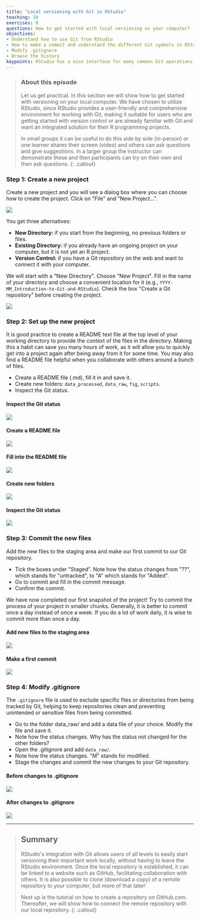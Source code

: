 ```yaml
---
title: "Local versioning with Git in RStudio"
teaching: 10
exercises: 0
questions: How to get started with local versioning on your computer?
objectives:
- Understand how to use Git from RStudio
- How to make a commit and understand the different Git symbols in RStudio
- Modify .gitignore
- Browse the history
keypoints: RStudio has a nice interface for many common Git operations
---
```


> ### About this episode 
> Let us get practical. In this section we will show how to get started with versioning on your local computer. 
> We have chosen to utilize RStudio, since RStudio provides a user-friendly and comprehensive environment for working with Git, 
> making it suitable for users who are getting started with version control or are already familiar with Git 
> and want an integrated solution for their R programming projects.
> 
> In small groups it can be useful to do this side by side (in-person) or one
> learner shares their screen (video) and others can ask questions and give
> suggestions. In a larger group the instructor can demonstrate these and then
> participants can try on their own and then ask questions.
{: .callout}


### Step 1: Create a new project

Create a new project and you will see a dialog box where you can choose how to create the project. Click on "File" and "New Project...".


![](../fig/creating-new-R-project_New-Directory/00_create-New-R-Project-Git-RStudio.png)


You get three alternatives:

- **New Directory:** if you start from the beginning, no previous folders or files.
- **Existing Directory:** if you already have an ongoing project on your computer, but it is not yet an R project.
- **Version Control:** if you have a Git repository on the web and want to connect it with your computer.

We will start with a "New Directory". Choose "New Project". Fill in the name of your directory and choose a convenient location for it (e.g., `YYYY-MM_Introduction-to-Git-and-RStudio`). Check the box "Create a Git repository" before creating the project.


![](../fig/creating-new-R-project_New-Directory/01_create-a-New-Project-Git-RStudio.png)


### Step 2: Set up the new project

It is good practice to create a README text file at the top level of your working directory to provide the context of the files in the directory. Making this a habit can save you many hours of work, as it will allow you to quickly get into a project again after being away from it for some time. You may also find a README file helpful when you collaborate with others around a bunch of files.

- Create a README file (.md), fill it in and save it.
- Create new folders: `data_processed`, `data_raw`, `fig`, `scripts`.
- Inspect the Git status.


#### Inspect the Git status
![](../fig/creating-new-R-project_New-Directory/02_inspect-Git-status-from-start-Git-RStudio.png)


#### Create a README file
![](../fig/creating-new-R-project_New-Directory/03_create-a-README-Git-RStudio.png)


#### Fill inte the README file
![](../fig/creating-new-R-project_New-Directory/04_fill-in-the-README-Git-RStudio.png)


#### Create new folders
![](../fig/creating-new-R-project_New-Directory/05_create-new-folders-Git-RStudio.png)


#### Inspect the Git status
![](../fig/creating-new-R-project_New-Directory/06_Git-status-after-initial-project-set-up-Git-RStudio.png)


### Step 3: Commit the new files

Add the new files to the staging area and make our first commit to our Git repository.

- Tick the boxes under "Staged". Note how the status changes from "??", which stands for "untracked", to "A" which stands for "Added".
- Go to commit and fill in the commit message.
- Confirm the commit.

We have now completed our first snapshot of the project! Try to commit the process of your project in smaller chunks. Generally, it is better to commit once a day instead of once a week. If you do a lot of work daily, it is wise to commit more than once a day.


#### Add new files to the staging area
![](../fig/creating-new-R-project_New-Directory/07_add-new-files-to-staging-area-Git-RStudio.png)


#### Make a first commit
![](../fig/creating-new-R-project_New-Directory/08_first-commit-Git-RStudio.png)

### Step 4: Modify .gitignore

The `.gitignore` file is used to exclude specific files or directories from being tracked by Git, helping to keep repositories clean and preventing unintended or sensitive files from being committed. 

- Go to the folder data_raw/ and add a data file of your choice. Modify the file and save it.
- Note how the status changes. Why has the status not changed for the other folders?
- Open the .gitignore and add `data_raw/`.
- Note how the status changes. "M" stands for modified.
- Stage the changes and commit the new changes to your Git repository.


#### Before changes to .gitignore
![](../fig/creating-new-R-project_New-Directory/09_raw-test-data-before-gitignore-Git-RStudio.png)


#### After changes to .gitignore
![](../fig/creating-new-R-project_New-Directory/10_raw-test-data-after-gitignore-Git-RStudio.png)

---

> ## Summary
>
> RStudio's integration with Git allows users of all levels to easily start versioning their important work locally, without having to leave the RStudio environment. Once the local repository is established, it can be linked to a website such as GitHub, facilitating collaboration with others. It is also possible to clone (download a copy) of a remote repository to your computer, but more of that later!
>
> Next up is the tutorial on how to create a repository on GitHub.com. Thereafter, we will show how to connect the remote repository with our local repository.
{: .callout}
